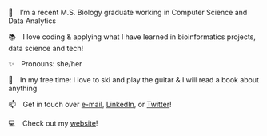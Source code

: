 🌱 I’m a recent M.S. Biology graduate working in Computer Science and Data Analytics

📚 I love coding & applying what I have learned in bioinformatics projects, data science and tech!

✨ Pronouns: she/her

🎈 In my free time: I love to ski and play the guitar & I will read a book about anything

📫 Get in touch over [e-mail](mailto:hopeowensbiology@gmail.com?subject=[GitHub]%20GitHub), [LinkedIn](https://www.linkedin.com/in/hope-owens-biology/), or [Twitter](https://analyticshopeowens.wixsite.com/website)!

💻 Check out my [website](https://analyticshopeowens.wixsite.com/website)!
<!---
hopeowens/hopeowens is a ✨ special ✨ repository because its `README.md` (this file) appears on your GitHub profile.
You can click the Preview link to take a look at your changes.
--->
